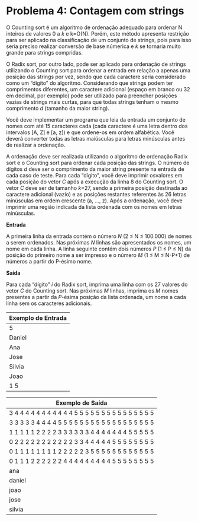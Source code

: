 # Problema 4: Contagem com strings

O Counting sort é um algoritmo de ordenação adequado para ordenar N inteiros de valores 0 a *k* e k=O(N). Porém, este método apresenta restrição para ser aplicado na classificação de um conjunto de strings, pois para isso seria preciso realizar conversão de base númerica e *k* se tornaria muito grande para strings compridas.

O Radix sort, por outro lado, pode ser aplicado para ordenação de strings utilizando o Counting sort para ordenar a entrada em relação a apenas uma posição das strings por vez, sendo que cada caractere seria considerado como um “dígito” do algoritmo. Considerando que strings podem ter comprimentos diferentes, um caractere adicional (espaço em branco ou 32 em decimal, por exemplo) pode ser utilizado para preencher posições vazias de strings mais curtas, para que todas strings tenham o mesmo comprimento *d* (tamanho da maior string).

Você deve implementar um programa que leia da entrada um conjunto de nomes com até 15 caracteres cada (cada caractere é uma letra dentro dos intervalos [A, Z] e [a, z]) e que ordene-os em ordem alfabética. Você deverá converter todas as letras maiúsculas para letras minúsculas antes de realizar a ordenação.

A ordenação deve ser realizada utilizando o algoritmo de ordenação Radix sort e o Counting sort para ordenar cada posição das strings. O número de dígitos *d* deve ser o comprimento da maior string presente na entrada de cada caso de teste. Para cada “dígito”, você deve imprimir osvalores em cada posição do vetor *C* após a execução da linha 8 do Counting sort. O vetor *C* deve ser de tamanho *k*=27, sendo a primeira posição destinada ao caractere adicional (vazio) e as posições restantes referentes às 26 letras minúsculas em ordem crescente (a, ..., z). Após a ordenação, você deve imprimir uma região indicada da lista ordenada com os nomes em letras minúsculas.

__Entrada__

A primeira linha da entrada contém o número *N* (2 ≤ N ≤ 100.000) de nomes a serem ordenados. Nas próximas *N* linhas são apresentados os nomes, um nome em cada linha. A linha seguinte contém dois números *P* (1 ≤ P ≤ N) da posição do primeiro nome a ser impresso e o número *M* (1 ≤ M ≤ N-P+1) de números a partir do P-ésimo nome.

__Saída__

Para cada “dígito” *i* do Radix sort, imprima uma linha com os 27 valores do vetor *C* do Counting sort. Nas próximas *M* linhas, imprima os *M* nomes presentes a partir da *P*-ésima posição da lista ordenada, um nome a cada linha sem os caracteres adicionais.

| Exemplo de Entrada  |
| ------------------- |
| 5                   |
| Daniel              |
| Ana                 |
| Jose                |
| Silvia              |
| Joao                |
| 1 5                 |

|                    Exemplo de Saída                   |
| ----------------------------------------------------- |
| 3 4 4 4 4 4 4 4 4 4 4 4 5 5 5 5 5 5 5 5 5 5 5 5 5 5 5 |
| 3 3 3 3 3 4 4 4 4 5 5 5 5 5 5 5 5 5 5 5 5 5 5 5 5 5 5 |
| 1 1 1 1 1 2 2 2 2 3 3 3 3 3 3 4 4 4 4 4 4 4 5 5 5 5 5 |
| 0 2 2 2 2 2 2 2 2 2 2 2 3 3 4 4 4 4 4 5 5 5 5 5 5 5 5 |
| 0 1 1 1 1 1 1 1 1 2 2 2 2 2 3 5 5 5 5 5 5 5 5 5 5 5 5 |
| 0 1 1 1 2 2 2 2 2 2 4 4 4 4 4 4 4 4 4 5 5 5 5 5 5 5 5 |
| ana                                                   |
| daniel                                                |
| joao                                                  |
| jose                                                  |
| silvia                                                |
